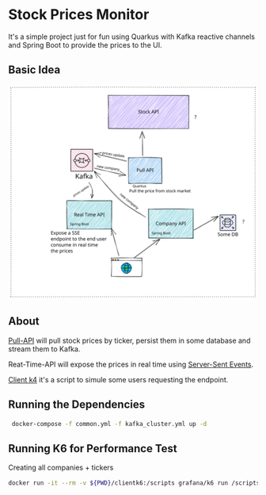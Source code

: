 # Stock Prices Monitor
It's a simple project just for fun using Quarkus with Kafka reactive channels and Spring Boot to provide the prices to the UI.

## Basic Idea
![Idea](/docs/idea.excalidraw.svg)

## About

[Pull-API](/pull-api/) will pull stock prices by ticker, persist them in some database and stream them to Kafka.

Reat-Time-API will expose the prices in real time using [Server-Sent Events](https://developer.mozilla.org/en-US/docs/Web/API/Server-sent_events/Using_server-sent_events). 

[Client k4](/client-k4/) it's a script to simule some users requesting the endpoint.

## Running the Dependencies
```bash
 docker-compose -f common.yml -f kafka_cluster.yml up -d
```

## Running K6 for Performance Test
Creating all companies + tickers
```bash
docker run -it --rm -v ${PWD}/clientk6:/scripts grafana/k6 run /scripts/companies.js
 ```